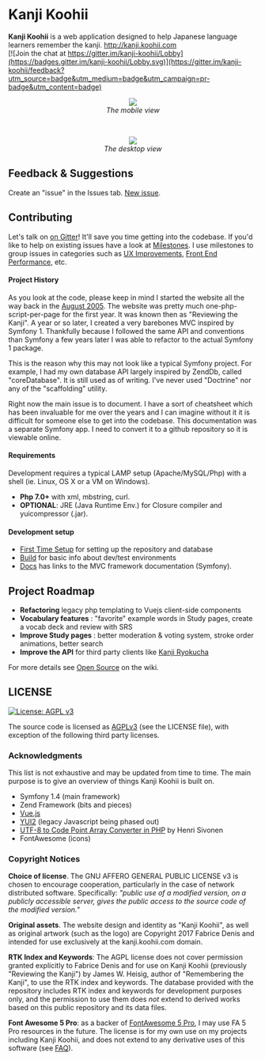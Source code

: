 # Kanji Koohii

**Kanji Koohii** is a web application designed to help Japanese language learners remember the kanji. http://kanji.koohii.com
<br>
[![Join the chat at https://gitter.im/kanji-koohii/Lobby](https://badges.gitter.im/kanji-koohii/Lobby.svg)](https://gitter.im/kanji-koohii/feedback?utm_source=badge&utm_medium=badge&utm_campaign=pr-badge&utm_content=badge)
<br>
<p align="center">
  <img src="https://raw.githubusercontent.com/fabd/kanji-koohii/master/doc/github/README - mobile.png"><br>
  <em>The mobile view</em>
</p>
<br>
<p align="center">
  <img src="https://raw.githubusercontent.com/fabd/kanji-koohii/master/doc/github/README - desktop.png"><br>
  <em>The desktop view</em>
</p>


## Feedback & Suggestions

Create an "issue" in the Issues tab. [New issue](https://github.com/fabd/kanji-koohii/issues/new).

## Contributing
Let's talk on [on Gitter](https://gitter.im/kanji-koohii/development)! It'll save you time getting into the codebase. If you'd like to help on existing issues have a look at [Milestones](https://github.com/fabd/kanji-koohii/milestones). I use milestones to group issues in categories such as [UX Improvements](https://github.com/fabd/kanji-koohii/issues?q=is%3Aopen+is%3Aissue+milestone%3A%22UX+Misc.+Improvements%22), [Front End Performance](https://github.com/fabd/kanji-koohii/issues?q=is%3Aopen+is%3Aissue+milestone%3A%22Front+End+Performance%22), etc.

#### Project History
As you look at the code, please keep in mind I started the website all the way back in the [August 2005](https://kanji.koohii.com/news/2005/8). The website was pretty much one-php-script-per-page for the first year. It was known then as "Reviewing the Kanji". A year or so later, I created a very barebones MVC inspired by Symfony 1. Thankfully because I followed the same API and conventions than Symfony a few years later I was able to refactor to the actual Symfony 1 package.

This is the reason why this may not look like a typical Symfony project. For example, I had my own database API largely inspired by ZendDb, called "coreDatabase". It is still used as of writing. I've never used "Doctrine" nor any of the "scaffolding" utility.

Right now the main issue is to document. I have a sort of cheatsheet which has been invaluable for me over the years and I can imagine without it it is difficult for someone else to get into the codebase. This documentation was a separate Symfony app. I need to convert it to a github repository so it is viewable online.

#### Requirements
Development requires a typical LAMP setup (Apache/MySQL/Php) with a shell (ie. Linux, OS X or a VM on Windows).

- **Php 7.0+** with xml, mbstring, curl.
- **OPTIONAL**: JRE (Java Runtime Env.) for Closure compiler and yuicompressor (.jar).

#### Development setup

* [First Time Setup](https://github.com/fabd/kanji-koohii/wiki/Open-Source:-First-Time-Setup) for setting up the repository and database
* [Build](https://github.com/fabd/kanji-koohii/wiki/Open-Source:-Build) for basic info about dev/test environments
* [Docs](https://github.com/fabd/kanji-koohii/wiki/Open-Source:-Docs) has links to the MVC framework documentation (Symfony).


## Project Roadmap

* **Refactoring** legacy php templating to Vuejs client-side components
* **Vocabulary features** : "favorite" example words in Study pages, create a vocab deck and review with SRS
* **Improve Study pages** : better moderation & voting system, stroke order animations, better search
* **Improve the API** for third party clients like [Kanji Ryokucha](http://forum.koohii.com/thread-12829.html)


For more details see [Open Source](https://github.com/fabd/kanji-koohii/wiki/Open-Source) on the wiki.


## LICENSE

[![License: AGPL v3](https://img.shields.io/badge/License-AGPL%20v3-blue.svg)](http://www.gnu.org/licenses/agpl-3.0)

The source code is licensed as [AGPLv3](http://www.fsf.org/licensing/licenses/agpl-3.0.html) (see the LICENSE file), with exception of the following third party licenses.

### Acknowledgments

This list is not exhaustive and may be updated from time to time. The main purpose is to give an overview of things Kanji Koohii is built on.

* Symfony 1.4 (main framework)
* Zend Framework (bits and pieces)
* [Vue.js](https://vuejs.org/)
* [YUI2](http://yui.github.io/yui2/) (legacy Javascript being phased out)
* [UTF-8 to Code Point Array Converter in PHP](https://hsivonen.fi/php-utf8/) by Henri Sivonen
* FontAwesome (icons)

### Copyright Notices

**Choice of license**. The GNU AFFERO GENERAL PUBLIC LICENSE v3 is chosen to encourage cooperation, particularly in the case of network distributed software. Specifically: *"public use of a modified version, on a publicly accessible server, gives the public access to the source code of the modified version."* 

**Original assets**. The website design and identity as "Kanji Koohii", as well as original artwork (such as the logo) are Copyright 2017 Fabrice Denis and intended for use exclusively at the kanji.koohii.com domain.

**RTK Index and Keywords**: The AGPL license does not cover permission granted explicitly to Fabrice Denis and for use on Kanji Koohii (previously "Reviewing the Kanji") by James W. Heisig, author of "Remembering the Kanji", to use the RTK index and keywords. The database provided with the repository includes RTK index and keywords for development purposes only, and the permission to use them does *not* extend to derived works based on this public repository and its data files.

**Font Awesome 5 Pro**: as a backer of [FontAwesome 5 Pro](https://www.kickstarter.com/projects/232193852/font-awesome-5), I may use FA 5 Pro resources in the future. The license is for my own use on my projects including Kanji Koohii, and does not extend to any derivative uses of this software (see [FAQ](https://www.kickstarter.com/projects/232193852/font-awesome-5/faqs)).
